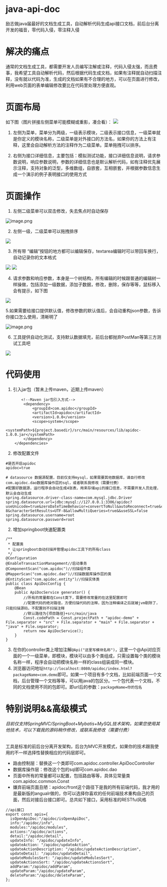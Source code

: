 # java-api-doc
 励志做java届最好的文档生成工具，自动解析代码生成api接口文档，前后台分离开发的福音，零代码入侵，零注释入侵

# 解决的痛点

通常的文档生成工具，都需要开发人员编写注解或注释，代码入侵太强，而且费事，我希望工具自动解析代码，然后根据代码生成文档，如果有注释就自动扫描注释，没有就以代码为准，生成的文档如果有不合理的地方，可以在页面进行修改，利用web页面的表单编辑修改要比在代码里处理方便直观。

# 页面布局

如下图（图片拼接左侧菜单可能模糊或重影，凑合看）：
![](https://upload-images.jianshu.io/upload_images/2833665-53f414cfad38ceeb.png?imageMogr2/auto-orient/strip%7CimageView2/2/w/1240)

1. 左侧为菜单，菜单分为两级，一级表示模块，二级表示接口信息，一级菜单就是你定义的模块名称，二级菜单是对外接口的方法名，如果你的方法上有注释，这里会自动解析方法的注释作为二级菜单。菜单拖拽可以排序。

2. 右侧为接口详细信息，主要包括：模拟测试功能，接口详细信息说明，请求参数说明，响应参数说明，参数的详细信息也是默认解析代码，如有注释优先展示注释，支持对象的泛型，多维数组，自嵌套，互相嵌套，并根据参数信息生成一个演示的例子表明接口的使用方式

# 页面操作

1. 左侧二级菜单可以双击修改，失去焦点时自动保存

![image.png](https://upload-images.jianshu.io/upload_images/2833665-5dc199a55b14c436.png?imageMogr2/auto-orient/strip%7CimageView2/2/w/1240)

2.  左侧一级，二级菜单可以拖拽排序

![](https://upload-images.jianshu.io/upload_images/2833665-48bec519664901d6.png?imageMogr2/auto-orient/strip%7CimageView2/2/w/1240)

3. 所有带 “编辑”按钮的地方都可以编辑保存，textarea编辑时可以带回车换行，自动记录你的文本格式

![](https://upload-images.jianshu.io/upload_images/2833665-c5046ecef5f1a328.png?imageMogr2/auto-orient/strip%7CimageView2/2/w/1240)
![](https://upload-images.jianshu.io/upload_images/2833665-b4cabf890746dd86.png?imageMogr2/auto-orient/strip%7CimageView2/2/w/1240)

4. 请求参数和响应参数，本身是一个树结构，所有编辑的时候跟普通的编辑树一样操做，包括添加一级数据，添加子数据，修改，删除，保存等等，鼠标移入会有提示，如下图

![](https://upload-images.jianshu.io/upload_images/2833665-8926fbc4848bbca2.png?imageMogr2/auto-orient/strip%7CimageView2/2/w/1240)

5.如果需要给接口提供默认值，修改参数的默认值后，会自动重构json参数，告诉你接口怎么使用，清晰明了

![image.png](https://upload-images.jianshu.io/upload_images/2833665-0839a094d98a7ad2.png?imageMogr2/auto-orient/strip%7CimageView2/2/w/1240)

6. 工具提供自动化测试，支持默认数据填充，前后台都抛弃PostMan等第三方测试工具吧

![](https://upload-images.jianshu.io/upload_images/2833665-46fa3b026be91aa4.png?imageMogr2/auto-orient/strip%7CimageView2/2/w/1240)



# 代码使用

1. 引入jar包（暂未上传maven，近期上传maven）
```
       <!--Maven jar包引入方式-->
        <dependency>
            <groupId>com.apidoc</groupId>
            <artifactId>apidoc</artifactId>
            <version>1.0.0</version>
            <scope>system</scope>
            <systemPath>${project.basedir}/src/main/resources/lib/apidoc-1.0.0.jar</systemPath>
        </dependency>
    </dependencies>
```
2. 修改配置文件
```
#是否开启apidoc
apidoc=true

# datasource 数据源配置，目前仅支持mysql，如果需要其他数据库，请自行修改com.apidoc.dao数据库操作层的sql，或者联系我修改（需要付费）
#配置好数据源，运行程序会自动生成4张表，用来存储api的接口信息，不需要开发人员处理，默认会自动生成
spring.datasource.driver-class-name=com.mysql.jdbc.Driver
spring.datasource.url=jdbc:mysql://127.0.0.1:3306/apidoc?useUnicode=true&zeroDateTimeBehavior=convertToNull&autoReconnect=true&characterEncoding=UTF-8&characterSetResults=UTF-8&allowMultiQueries=true&&useSSL=false
spring.datasource.username=root
spring.datasource.password=root
```
2. 增加springboot快速配置类
```
/**
 * 配置类
 * 让springboot自动扫描并管理apidoc工具下的所有class
 */
@Configuration
@EnableTransactionManagement//启动事务
@ComponentScan("com.apidoc")//扫描组件类
@MapperScan("com.apidoc.dao")//扫描数据库操作层的类
@EntityScan("com.apidoc.entity")//扫描实体类
public class ApiDocConfig {
    @Bean
    public ApiDocService generator() {
        //所有的常量都在Const类下，需要修改常量的在这里配置即可
        //配置代码的绝对路径，方便扫描代码的注释，因为注释编译之后就被jvm剔除了，只能扫描源码，不配置则不扫描注释
        //默认路径为{项目路径}+src/main/java
        Const.codePath = Const.projectPath + "apidoc-demo" + File.separator + "src" + File.separator + "main" + File.separator + "java" + File.separator;
        return new ApiDocService();
    }
}

```
3. 在你的controller类上增加注解`@Api("这里写模块名称")`，这里一个@Api对应页面的一个一级菜单，即模块，模块可以由多个类组成，只需设置每个类的模块名称一样，程序会自动把模块名称一样的class组装成同一模块。
4. 浏览器访问地址`http://localhost:8080/apidoc/index.html?packageName=com.demo`即可。如果一个项目有多个文档，比如前端页面一个文档，后台管理一个文档等等，可以用java的包区分。一个包代表一个文档，不同的文档使用不同的包即可。即url后的参数：`packageName=你的包名`

# 特别说明&&高级模式
###### 目前仅支持SpringMVC/SpringBoot+Mybatis+MySQL技术架构，如果您使用其他技术，可以下载我的源码稍作修改，或联系我修改（需要付费）
工具是标准的前后台分离开发架构，后台为MVC开发模式，如果你的技术跟我使用的不一样选择性替换相应的代码层即可。
- 路由控制层：替换这一个类即可com.apidoc.controller.ApiDocController
- 数据库操作层：修改这个包的sql即可com.apidoc.dao
- 页面中所有的常量都可以配置，包括路由等等，具体见常量类com.apidoc.common.Const
- 嫌弃前端页面丑陋：apidoc/front这个路径下是我的所有前端代码，我才用的是最新版的angualr做的，你可以选择你喜欢的任何前端技术重构自己的页面，然后对接后台接口即可。总共如下接口，采用标准的RESTful风格
```
//api接口
export const apis={
  isOpenApiDoc:"/apidoc/isOpenApiDoc",
  info:"/apidoc/info",
  modules:"/apidoc/modules",
  actions:"/apidoc/actions",
  detail:"/apidoc/detail",
  updateInfo: "/apidoc/updateInfo",
  updateAction: "/apidoc/updateAction",
  updateActionDescription: "/apidoc/updateActionDescription",
  updateDetail: "/apidoc/updateDetail",
  updateModulesSort: "/apidoc/updateModulesSort",
  updateActionsSort: "/apidoc/updateActionsSort",
  addParam:"/apidoc/addParam",
  updateParam:"/apidoc/updateParam",
  deleteParam:"/apidoc/deleteParam",
};
```

